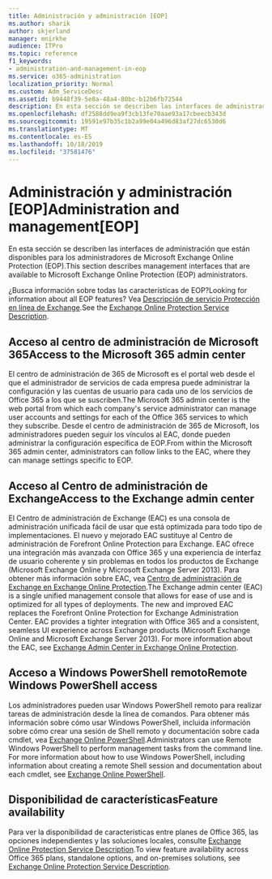 ```yaml
---
title: Administración y administración [EOP]
ms.author: sharik
author: skjerland
manager: mnirkhe
audience: ITPro
ms.topic: reference
f1_keywords:
- administration-and-management-in-eop
ms.service: o365-administration
localization_priority: Normal
ms.custom: Adm_ServiceDesc
ms.assetid: b9448f39-5e8a-48a4-80bc-b12b6fb72544
description: En esta sección se describen las interfaces de administración que están disponibles para los administradores de Microsoft Exchange Online Protection (EOP).
ms.openlocfilehash: df2588dd9ea9f3cb13fe70aae93a17cbeecb343d
ms.sourcegitcommit: 19591e97b35c1b2a99e04a496d83af27dc6530d6
ms.translationtype: MT
ms.contentlocale: es-ES
ms.lasthandoff: 10/18/2019
ms.locfileid: "37581476"
---
```

# <a name="administration-and-managementeop"></a><span data-ttu-id="7018e-103">Administración y administración [EOP]</span><span class="sxs-lookup"><span data-stu-id="7018e-103">Administration and management[EOP]</span></span>

<span data-ttu-id="7018e-104">En esta sección se describen las interfaces de administración que están disponibles para los administradores de Microsoft Exchange Online Protection (EOP).</span><span class="sxs-lookup"><span data-stu-id="7018e-104">This section describes management interfaces that are available to Microsoft Exchange Online Protection (EOP) administrators.</span></span>
  
<span data-ttu-id="7018e-105">¿Busca información sobre todas las características de EOP?</span><span class="sxs-lookup"><span data-stu-id="7018e-105">Looking for information about all EOP features?</span></span> <span data-ttu-id="7018e-106">Vea [Descripción de servicio Protección en línea de Exchange](exchange-online-protection-service-description.md).</span><span class="sxs-lookup"><span data-stu-id="7018e-106">See the [Exchange Online Protection Service Description](exchange-online-protection-service-description.md).</span></span>
  
## <a name="access-to-the-microsoft-365-admin-center"></a><span data-ttu-id="7018e-107">Acceso al centro de administración de Microsoft 365</span><span class="sxs-lookup"><span data-stu-id="7018e-107">Access to the Microsoft 365 admin center</span></span>

<span data-ttu-id="7018e-108">El centro de administración de 365 de Microsoft es el portal web desde el que el administrador de servicios de cada empresa puede administrar la configuración y las cuentas de usuario para cada uno de los servicios de Office 365 a los que se suscriben.</span><span class="sxs-lookup"><span data-stu-id="7018e-108">The Microsoft 365 admin center is the web portal from which each company's service administrator can manage user accounts and settings for each of the Office 365 services to which they subscribe.</span></span> <span data-ttu-id="7018e-109">Desde el centro de administración de 365 de Microsoft, los administradores pueden seguir los vínculos al EAC, donde pueden administrar la configuración específica de EOP.</span><span class="sxs-lookup"><span data-stu-id="7018e-109">From within the Microsoft 365 admin center, administrators can follow links to the EAC, where they can manage settings specific to EOP.</span></span>
  
## <a name="access-to-the-exchange-admin-center"></a><span data-ttu-id="7018e-110">Acceso al Centro de administración de Exchange</span><span class="sxs-lookup"><span data-stu-id="7018e-110">Access to the Exchange admin center</span></span>

<span data-ttu-id="7018e-p103">El Centro de administración de Exchange (EAC) es una consola de administración unificada fácil de usar que está optimizada para todo tipo de implementaciones. El nuevo y mejorado EAC sustituye al Centro de administración de Forefront Online Protection para Exchange. EAC ofrece una integración más avanzada con Office 365 y una experiencia de interfaz de usuario coherente y sin problemas en todos los productos de Exchange (Microsoft Exchange Online y Microsoft Exchange Server 2013). Para obtener más información sobre EAC, vea [Centro de administración de Exchange en Exchange Online Protection](https://go.microsoft.com/fwlink/p/?LinkId=282381).</span><span class="sxs-lookup"><span data-stu-id="7018e-p103">The Exchange admin center (EAC) is a single unified management console that allows for ease of use and is optimized for all types of deployments. The new and improved EAC replaces the Forefront Online Protection for Exchange Administration Center. EAC provides a tighter integration with Office 365 and a consistent, seamless UI experience across Exchange products (Microsoft Exchange Online and Microsoft Exchange Server 2013). For more information about the EAC, see [Exchange Admin Center in Exchange Online Protection](https://go.microsoft.com/fwlink/p/?LinkId=282381).</span></span>
  
## <a name="remote-windows-powershell-access"></a><span data-ttu-id="7018e-115">Acceso a Windows PowerShell remoto</span><span class="sxs-lookup"><span data-stu-id="7018e-115">Remote Windows PowerShell access</span></span>

 <span data-ttu-id="7018e-p104">Los administradores pueden usar Windows PowerShell remoto para realizar tareas de administración desde la línea de comandos. Para obtener más información sobre cómo usar Windows PowerShell, incluida información sobre cómo crear una sesión de Shell remoto y documentación sobre cada cmdlet, vea [Exchange Online PowerShell](https://go.microsoft.com/fwlink/p/?LinkId=282266).</span><span class="sxs-lookup"><span data-stu-id="7018e-p104">Administrators can use Remote Windows PowerShell to perform management tasks from the command line. For more information about how to use Windows PowerShell, including information about creating a remote Shell session and documentation about each cmdlet, see [Exchange Online PowerShell](https://go.microsoft.com/fwlink/p/?LinkId=282266).</span></span>
  
## <a name="feature-availability"></a><span data-ttu-id="7018e-118">Disponibilidad de características</span><span class="sxs-lookup"><span data-stu-id="7018e-118">Feature availability</span></span>

<span data-ttu-id="7018e-119">Para ver la disponibilidad de características entre planes de Office 365, las opciones independientes y las soluciones locales, consulte [Exchange Online Protection Service Description](exchange-online-protection-service-description.md).</span><span class="sxs-lookup"><span data-stu-id="7018e-119">To view feature availability across Office 365 plans, standalone options, and on-premises solutions, see [Exchange Online Protection Service Description](exchange-online-protection-service-description.md).</span></span>
  